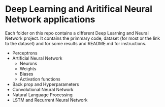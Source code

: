 # Deep Learning and Aritifical Neural Network applications 


Each folder on this repo contains a different Deep Learning and Neural Network project. It contains the primmary code, dataset (for most or the link to the dataset) and for some results and README.md for instructions. 

- Perceptrons 
- Artificial Neural Network
  - Neurons
  - Weights
  - Biases
  - Activation functions  
- Back prop and Hyperparameters
- Convolutional Neural Network
- Natural Language Processing
- LSTM and Recurrent Neural Network

